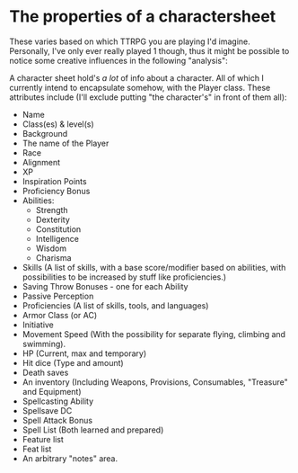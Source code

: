 # The properties of a charactersheet
These varies based on which TTRPG you are playing I'd imagine.  
Personally, I've only ever really played 1 though, thus it might be possible to notice some creative influences in the
following "analysis":

A character sheet hold's _a lot_ of info about a character. All of which I currently intend to encapsulate somehow, with
the Player class.
These attributes include (I'll exclude putting "the character's" in front of them all):
- Name
- Class(es) & level(s)
- Background
- The name of the Player
- Race
- Alignment
- XP
- Inspiration Points
- Proficiency Bonus
- Abilities:
  - Strength
  - Dexterity
  - Constitution
  - Intelligence
  - Wisdom
  - Charisma
- Skills (A list of skills, with a base score/modifier based on abilities, with possibilities to be increased by stuff 
like proficiencies.)
- Saving Throw Bonuses - one for each Ability
- Passive Perception
- Proficiencies (A list of skills, tools, and languages)
- Armor Class (or AC)
- Initiative
- Movement Speed (With the possibility for separate flying, climbing and swimming).
- HP (Current, max and temporary)
- Hit dice (Type and amount)
- Death saves
- An inventory (Including Weapons, Provisions, Consumables, "Treasure" and Equipment)
- Spellcasting Ability
- Spellsave DC
- Spell Attack Bonus
- Spell List (Both learned and prepared)
- Feature list
- Feat list
- An arbitrary "notes" area.